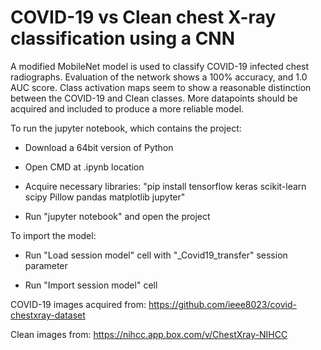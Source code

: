 # COVID-19 vs Clean chest X-ray classification using a CNN

A modified MobileNet model is used to classify COVID-19 infected chest radiographs. Evaluation of the network shows a 100% accuracy, and 1.0 AUC score.
Class activation maps seem to show a reasonable distinction between the COVID-19 and Clean classes. More datapoints should be acquired and included to produce a more reliable model.

To run the jupyter notebook, which contains the project:
  - Download a 64bit version of Python
  
  - Open CMD at .ipynb location
  
  - Acquire necessary libraries: "pip install tensorflow keras scikit-learn scipy Pillow pandas matplotlib jupyter"
  
  - Run "jupyter notebook" and open the project
  
To import the model:
  - Run "Load session model" cell with "_Covid19_transfer" session parameter
  
  - Run "Import session model" cell



COVID-19 images acquired from: https://github.com/ieee8023/covid-chestxray-dataset

Clean images from: https://nihcc.app.box.com/v/ChestXray-NIHCC
